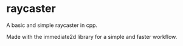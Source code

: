 # raycaster
A basic and simple raycaster in cpp.

Made with the immediate2d library for a simple and faster workflow.
